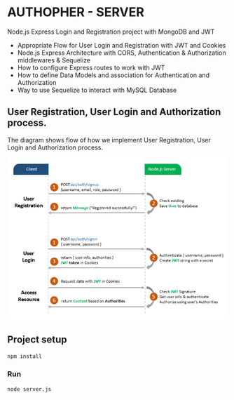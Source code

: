 # AUTHOPHER - SERVER

Node.js Express Login and Registration project with MongoDB and JWT
- Appropriate Flow for User Login and Registration with JWT and Cookies
- Node.js Express Architecture with CORS, Authentication & Authorization middlewares & Sequelize
- How to configure Express routes to work with JWT
- How to define Data Models and association for Authentication and Authorization
- Way to use Sequelize to interact with MySQL Database

## User Registration, User Login and Authorization process.
The diagram shows flow of how we implement User Registration, User Login and Authorization process.

![node-js-express-login-example-mongodb-flow](node-js-express-login-example-mongodb-flow.png)

 
## Project setup
```
npm install
```

### Run
```
node server.js
```
